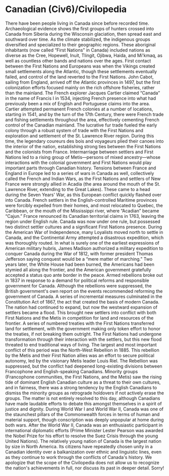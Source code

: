 # Canadian (Civ6)/Civilopedia

There have been people living in Canada since before recorded time. Archaeological evidence shows the first groups of hunters crossed into Canada from Siberia during the Wisconsin glaciation, then spread east and southward over time. As the climate stabilized, the indigenous groups diversified and specialized to their geographic regions. These aboriginal inhabitants (now called “First Nations” in Canada) included nations as diverse as the Cree, Hopewell, Inuit, Tlingit, Ojibwa, Haida, and Mi'kmaq, as well as countless other bands and nations over the ages.
First contact between the First Nations and Europeans was when the Vikings created small settlements along the Atlantic, though these settlements eventually failed, and control of the land reverted to the First Nations. John Cabot, sailing from England, arrived off the Atlantic provinces in 1497, but the first colonization efforts focused mainly on the rich offshore fisheries, rather than the mainland.
The French explorer Jacques Cartier claimed “Canada” in the name of Francis I in 1534, injecting French presence into what had previously been a mix of English and Portuguese claims into the area. Cartier attempted permanent French colonies at a number of locations, starting in 1541, and by the turn of the 17th Century, there were French trade and fishing settlements throughout the area, effectively cementing French control of the Canadian mainland.
The lucrative fur trade fueled the early colony through a robust system of trade with the First Nations and exploration and settlement of the St. Lawrence River region. During this time, the legendary coureurs des bois and voyageurs plied their canoes into the interior of the nation, establishing strong ties between the First Nations and the colonists from France. Intermarriage between settlers and First Nations led to a rising group of Metis—persons of mixed ancestry—whose interactions with the colonial government and First Nations would play important parts through Canadian history.
Tensions between France and England in Europe led to a series of wars in Canada as well, collectively called the French and Indian Wars, as the First Nations and settlers of New France were strongly allied in Acadia (the area around the mouth of the St. Lawrence River, extending to the Great Lakes). These came to a head during the Seven Years' War, as this European conflict quickly flashed over into Canada. French settlers in the English-controlled Maritime provinces were forcibly expelled from their homes, and most relocated to Quebec, the Caribbean, or the mouth of the Mississippi river, where “Acadian” became “Cajun.” France renounced its Canadian territorial claims in 1763, leaving the region under English rule. Canada was now under one rule, but possessed two distinct settler cultures and a significant First Nations presence.
During the American War of Independence, many Loyalists moved north to settle in Canada, and the Continental Army attempted a disastrous expedition, which was thoroughly routed. In what is surely one of the earliest expressions of American military hubris, James Madison authorized a military expedition to conquer Canada during the War of 1812, with former president Thomas Jefferson saying conquest would be a “mere matter of marching.” Two years later, the White House had been burned, the Americans had been stymied all along the frontier, and the American government gratefully accepted a status quo ante border in the peace.
Armed rebellions broke out in 1837 in response to a demand for political reforms and responsible government for Canada. Although the rebellions were suppressed, the British government's own report on the events recommended reforming the government of Canada. A series of incremental measures culminated in the Constitution Act of 1867, the act that created the basis of modern Canada.
The nation had continued to expand, but now the westward expansion of settlers became a flood. This brought new settlers into conflict with both First Nations and the Metis in competition for land and resources of the frontier. A series of numbered treaties with the First Nations transferred land for settlement, with the government making only token effort to honor the treaties, if not breaking them outright. The First Nations had undergone transformation through their interaction with the settlers, but this new flood threated to end traditional ways of living. The largest and most important conflict of this period was the North-West Rebellion in 1885. This rebellion by the Metis and their First Nation allies was an effort to secure political autonomy, led by the visionary Metis leader Louis Riel.
The Rebellion was suppressed, but the conflict had deepened long-existing divisions between Francophone and English-speaking Canadians. Minority groups (Francophone communities, the First Nations, and the Metis) saw the rising tide of dominant English Canadian culture as a threat to their own cultures, and in fairness, there was a strong tendency by the English Canadians to dismiss the minority groups as retrograde holdovers if not actively erase the groups. The matter is not entirely resolved to this day, although Canadians have made laudable efforts to debate this amongst themselves in a spirit of justice and dignity.
During World War I and World War II, Canada was one of the staunchest pillars of the Commonwealth forces in terms of human and material support, though conscription was deeply unpopular at home during both wars. After the World War II, Canada was an enthusiastic participant in international diplomatic efforts (Prime Minister Lester Pearson was awarded the Nobel Prize for his effort to resolve the Suez Crisis through the young United Nations).
The relatively young nation of Canada is the largest nation by size in North America. Its citizens have repeatedly chosen unity in a Canadian identity over a balkanization over ethnic and linguistic lines, even as they continue to work through the conflicts of Canada's history. We apologize that the scope of the Civilopedia does not allow us to recognize the nation's achievements in full, nor discuss its past in deeper detail. Sorry!